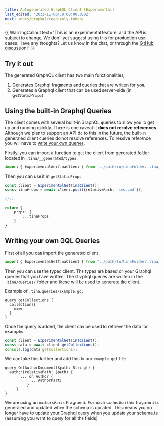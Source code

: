 ```yaml
---
title: Autogenerated GraphQL Client (Experimental)
last_edited: '2021-11-06T18:00:00.000Z'
next: /docs/graphql/read-only-tokens
---
```


{{ WarningCallout text="This is an experimental feature, and the API is subject to change. We don't yet suggest using this for production use-cases. Have any thoughts? Let us know in the chat, or through the [GitHub discussion](https://github.com/tinacms/tinacms/discussions/2249)!" }}

## Try it out

The generated GraphQL client has two main functionalities,

1. Generates Graphql fragments and queries that are written for you.
2. Generates a Graphql client that can be used server-side (in getStaticProps)

## Using the built-in Graphql Queries

The client comes with several built-in GraphQL queries to allow you to get up and running quickly. There is one caveat it **does not resolve references**. Although we plan to support an API do to this in the future, the built-in generated client queries do not resolve references. To resolve reference you will have to [write your own queries](#writing-your-own-gql-queries).

Firstly, you can import a function to get the client from generated folder located in `.tina/__generated/types`.
```ts
import { ExperimentalGetTinaClient } from "../path/to/tinaFolder/.tina/__generated__/types";
```

Then you can use it in `getStaticProps`.
```ts
const client = ExperimentalGetTinaClient();
const tinaProps = await client.post({relativePath: "test.md"});

//...

return {
    props: {
        ...tinaProps
    }
}
```

## Writing your own GQL Queries

First of all you can import the generated client

```ts
import { ExperimentalGetTinaClient } from "../path/to/tinaFolder/.tina/__generated__/types";
```

Then you can use the typed client. The types are based on your Graphql queries that you have written. The Graphql queries are written in the `.tina/queries/` folder and these will be used to generate the client.

Example of `.tina/queries/example.gql`  
```gql
query getCollections {
  collections{
    name
  }
}
```
Once the query is added, the client can be used to retrieve the data for example:

```ts
const client = ExperimentalGetTinaClient();
const data = await client.getCollections();
console.log(data.getCollections);
```

We can take this further and add this to our `example.gql` file: 

```gql
query GetAuthorDocument($path: String!) {
  author(relativePath: $path) {
       ... on Author {
            ...AuthorParts
          }
     }
}
```

We are using an `AuthorsParts` Fragment. For each collection this fragment is generated and updated when the schema is updated. This means you no longer have to update your Graphql query when you update your schema.ts (assuming you want to query for all the fields)
